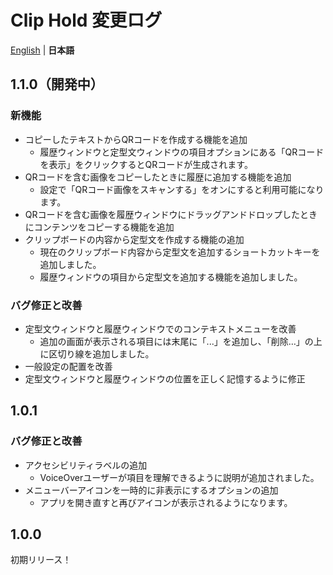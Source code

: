 # Clip Hold 変更ログ
[English](/CHANGELOG.md) | **日本語**

## 1.1.0（開発中）
### 新機能
- コピーしたテキストからQRコードを作成する機能を追加
  - 履歴ウィンドウと定型文ウィンドウの項目オプションにある「QRコードを表示」をクリックするとQRコードが生成されます。
- QRコードを含む画像をコピーしたときに履歴に追加する機能を追加
  - 設定で「QRコード画像をスキャンする」をオンにすると利用可能になります。
- QRコードを含む画像を履歴ウィンドウにドラッグアンドドロップしたときにコンテンツをコピーする機能を追加
- クリップボードの内容から定型文を作成する機能の追加
  - 現在のクリップボード内容から定型文を追加するショートカットキーを追加しました。
  - 履歴ウィンドウの項目から定型文を追加する機能を追加しました。

### バグ修正と改善
- 定型文ウィンドウと履歴ウィンドウでのコンテキストメニューを改善
  - 追加の画面が表示される項目には末尾に「...」を追加し、「削除…」の上に区切り線を追加しました。
- 一般設定の配置を改善
- 定型文ウィンドウと履歴ウィンドウの位置を正しく記憶するように修正

## 1.0.1
### バグ修正と改善
- アクセシビリティラベルの追加
  - VoiceOverユーザーが項目を理解できるように説明が追加されました。
- メニューバーアイコンを一時的に非表示にするオプションの追加
  - アプリを開き直すと再びアイコンが表示されるようになります。

## 1.0.0
初期リリース！